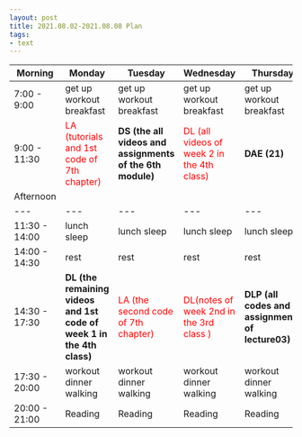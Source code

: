 ```yaml
---
layout: post
title: 2021.08.02-2021.08.08 Plan
tags:
- text
---   
```


| Morning | Monday | Tuesday | Wednesday | Thursday | Friday | Saturday | Sunday |
|---|---|---|---|---|---|---|---|
| 7:00 - 9:00  | get up workout breakfast | get up workout breakfast | get up workout breakfast | get up workout breakfast | get up workout breakfast | get up workout breakfast | get up workout breakfast |
| 9:00 - 11:30 | <font color=red >LA (tutorials and 1st code of 7th chapter)| **DS (the all videos and assignments of the 6th module)** | <font color=red > DL (all videos of week 2 in the 4th class) | **DAE (21)** | **DLP (the all codes and all assignments of lab04 and lab05)** | do something I like | do something I like |
| Afternoon  |   |   |   |   |   |   |   |
|---|---|---|---|---|---|---|---|
| 11:30 - 14:00  | lunch sleep | lunch sleep | lunch sleep | lunch sleep | lunch sleep | lunch sleep | lunch sleep |
| 14:00 - 14:30  | rest | rest | rest | rest | rest | rest | rest |
| 14:30 - 17:30  | **DL (the remaining videos and 1st code of week 1 in the 4th class)** | <font color=red > LA (the second code of 7th chapter) | <font color=red > DL(notes of week 2nd in the 3rd class ) | **DLP (all codes and assignments of lecture03)** | **DAE (30)** | do something I like | do something I like |
| 17:30 - 20:00  | workout dinner walking | workout dinner walking | workout dinner walking | workout dinner walking | workout dinner walking | workout dinner walking | workout dinner walking |
| 20:00 - 21:00  | Reading | Reading | Reading | Reading | Reading | Reading | Reading |
